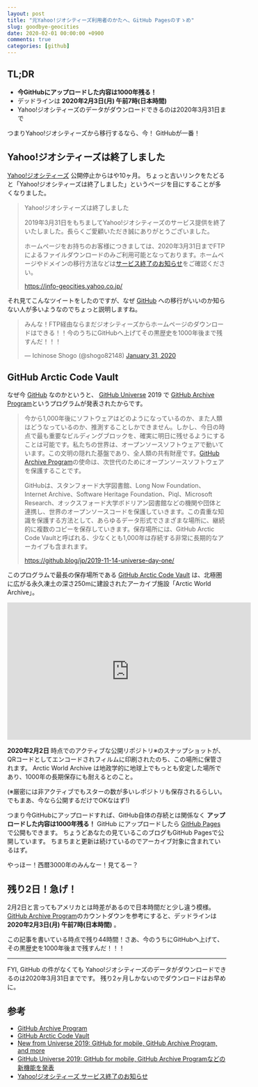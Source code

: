 ```yaml
---
layout: post
title: "元Yahoo!ジオシティーズ利用者のかたへ、GitHub Pagesのすゝめ"
slug: goodbye-geocities
date: 2020-02-01 00:00:00 +0900
comments: true
categories: [github]
---
```


## TL;DR

- **今GitHubにアップロードした内容は1000年残る！**
- デッドラインは **2020年2月3日(月) 午前7時(日本時間)**
- Yahoo!ジオシティーズのデータがダウンロードできるのは2020年3月31日まで

つまりYahoo!ジオシティーズから移行するなら、今！ GitHubが一番！

## Yahoo!ジオシティーズは終了しました

[Yahoo!ジオシティーズ](https://info-geocities.yahoo.co.jp/) 公開停止からはや10ヶ月。
ちょっと古いリンクをたどると「Yahoo!ジオシティーズは終了しました」というページを目にすることが多くなりました。

> Yahoo!ジオシティーズは終了しました
>
> 2019年3月31日をもちましてYahoo!ジオシティーズのサービス提供を終了いたしました。長らくご愛顧いただき誠にありがとうございました。
>
> ホームページをお持ちのお客様につきましては、2020年3月31日までFTPによるファイルダウンロードのみご利用可能となっております。ホームページやドメインの移行方法などは[サービス終了のお知らせ](https://info-geocities.yahoo.co.jp/close/index.html)をご確認ください。
>
> https://info-geocities.yahoo.co.jp/

それ見てこんなツイートをしたのですが、なぜ [GitHub](http://github.com/) への移行がいいのか知らない人が多いようなのでちょっと説明しますね。

<blockquote class="twitter-tweet"><p lang="ja" dir="ltr">みんな！FTP経由ならまだジオシティーズからホームページのダウンロードはできる！！今のうちにGitHubへ上げてその黒歴史を1000年後まで残すんだ！！！</p>&mdash; Ichinose Shogo (@shogo82148) <a href="https://twitter.com/shogo82148/status/1223172645530689536?ref_src=twsrc%5Etfw">January 31, 2020</a></blockquote> <script async src="https://platform.twitter.com/widgets.js" charset="utf-8"></script>

## GitHub Arctic Code Vault

なぜ今 [GitHub](http://github.com/) なのかというと、 [GitHub Universe](https://githubuniverse.com/) 2019 で
[GitHub Archive Program](https://archiveprogram.github.com/)というプログラムが発表されたからです。

> 今から1,000年後にソフトウェアはどのようになっているのか、また人類はどうなっているのか、推測することしかできません。しかし、今日の時点で最も重要なビルディングブロックを、確実に明日に残せるようにすることは可能です。私たちの世界は、オープンソースソフトウェアで動いています。この文明の隠れた基盤であり、全人類の共有財産です。[GitHub Archive Program](https://archiveprogram.github.com/)の使命は、次世代のためにオープンソースソフトウェアを保護することです。
> 
> GitHubは、スタンフォード大学図書館、Long Now Foundation、 Internet Archive、Software Heritage Foundation、Piql、Microsoft Research、オックスフォード大学ボドリアン図書館などの機関や団体と連携し、世界のオープンソースコードを保護していきます。この貴重な知識を保護する方法として、あらゆるデータ形式でさまざまな場所に、継続的に複数のコピーを保存していきます。保存場所には、GitHub Arctic Code Vaultと呼ばれる、少なくとも1,000年は存続する非常に長期的なアーカイブも含まれます。
>
> https://github.blog/jp/2019-11-14-universe-day-one/

このプログラムで最長の保存場所である [GitHub Arctic Code Vault](https://www.youtube.com/watch?v=fzI9FNjXQ0o) は、北極圏に広がる永久凍土の深さ250mに建設されたアーカイブ施設「Arctic World Archive」。

<iframe width="560" height="315" src="https://www.youtube.com/embed/fzI9FNjXQ0o" frameborder="0" allow="accelerometer; autoplay; encrypted-media; gyroscope; picture-in-picture" allowfullscreen></iframe>

**2020年2月2日** 時点でのアクティブな公開リポジトリ※のスナップショットが、QRコードとしてエンコードされフィルムに印刷されたのち、この場所に保管されます。
Arctic World Archive は地政学的に地球上でもっとも安定した場所であり、1000年の長期保存にも耐えるとのこと。

(※厳密には非アクティブでもスターの数が多いレポジトリも保存されるらしい。でもまあ、今なら公開するだけでOKなはず!)

つまり今GitHubにアップロードすれば、GitHub自体の存続とは関係なく **アップロードした内容は1000年残る！**
GitHub にアップロードしたら [GitHub Pages](https://help.github.com/ja/github/working-with-github-pages/about-github-pages) で公開もできます。
ちょうどあなたの見ているこのブログもGitHub Pagesで公開しています。
ちまちまと更新は続けているのでアーカイブ対象に含まれているはず。

やっほー！西暦3000年のみんなー！見てるー？

## 残り2日！急げ！

2月2日と言ってもアメリカとは時差があるので日本時間だと少し違う模様。
[GitHub Archive Program](https://archiveprogram.github.com/)のカウントダウンを参考にすると、デッドラインは **2020年2月3日(月) 午前7時(日本時間)** 。

この記事を書いている時点で残り44時間！さあ、今のうちにGitHubへ上げて、その黒歴史を1000年後まで残すんだ！！！

-----

FYI, GitHub の件がなくても Yahoo!ジオシティーズのデータがダウンロードできるのは2020年3月31日までです。
残り2ヶ月しかないのでダウンロードはお早めに。

## 参考

- [GitHub Archive Program](https://archiveprogram.github.com/)
- [GitHub Arctic Code Vault](https://www.youtube.com/watch?v=fzI9FNjXQ0o)
- [New from Universe 2019: GitHub for mobile, GitHub Archive Program, and more](https://github.blog/2019-11-13-universe-day-one/)
- [GitHub Universe 2019: GitHub for mobile, GitHub Archive Programなどの新機能を発表](https://github.blog/jp/2019-11-14-universe-day-one/)
- [Yahoo!ジオシティーズ サービス終了のお知らせ](https://info-geocities.yahoo.co.jp/close/)
